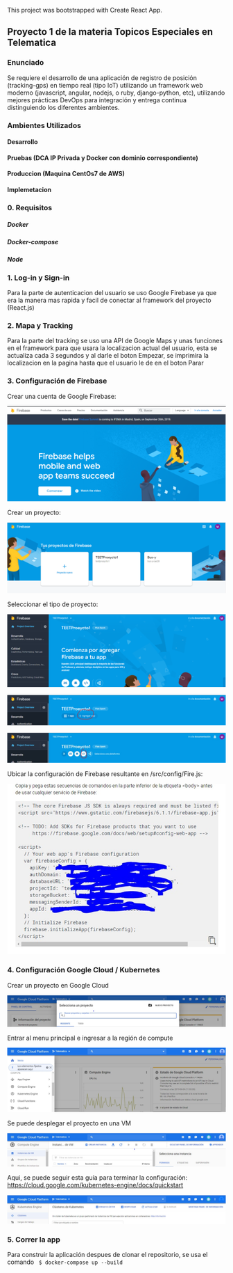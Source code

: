 This project was bootstrapped with Create React App.

## Proyecto 1 de la materia Topicos Especiales en Telematica

### Enunciado
Se requiere el desarrollo de una aplicación de registro de posición (tracking-gps) en tiempo real (tipo IoT) utilizando un framework web moderno (javascript, angular, nodejs, o ruby, django-python, etc), utilizando mejores prácticas DevOps para integración y entrega continua distinguiendo los diferentes ambientes.

### Ambientes Utilizados
#### Desarrollo
#### Pruebas (DCA IP Privada y Docker con dominio correspondiente)
#### Produccion (Maquina CentOs7 de AWS)
#### Implemetacion

### 0. Requisitos
##### Docker
##### Docker-compose
##### Node

### 1. Log-in y Sign-in
Para la parte de autenticacion del usuario se uso Google Firebase ya que era la manera mas rapida y facil de conectar al framework del proyecto (React.js)

### 2. Mapa y Tracking
Para la parte del tracking se uso una API de Google Maps y unas funciones en el framework para que usara la localizacion actual del usuario, esta se actualiza cada 3 segundos y al darle el boton Empezar, se imprimira la localizacion en la pagina hasta que el usuario le de en el boton Parar

### 3. Configuración de Firebase

Crear una cuenta de Google Firebase:

![Input](misc/unknown.png)

Crear un proyecto:

![Input](misc/unknown2.png)

Seleccionar el tipo de proyecto:

![Input](misc/unknown3.png)

![Input](misc/unknown4.png)

![Input](misc/unknown5.jpeg)

Ubicar la configuración de Firebase resultante en /src/config/Fire.js:

![Input](misc/unknown6.jpeg)

### 4. Configuración Google Cloud / Kubernetes 

Crear un proyecto en Google Cloud

![Input](misc/unknown7.jpeg)

Entrar al menu principal e ingresar a la región de compute

![Input](misc/unknown8.jpeg)

Se puede desplegar el proyecto en una VM

![Input](misc/unknown9.jpeg)

Aqui, se puede seguir esta guía para terminar la configuración: 
https://cloud.google.com/kubernetes-engine/docs/quickstart

![Input](misc/unknown10.jpeg)

### 5. Correr la app

Para construir la aplicación despues de clonar el repositorio, se usa el comando ```` $ docker-compose up --build````
